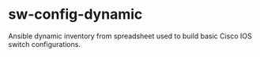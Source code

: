 # sw-config-dynamic
Ansible dynamic inventory from spreadsheet used to build basic Cisco IOS switch configurations.
